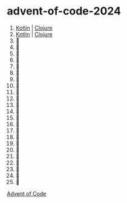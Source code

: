 # advent-of-code-2024

1. [Kotlin](aoc-kotlin/src/main/kotlin/Day01.kt) | [Clojure](aoc-clojure/src/aoc_clojure/day01.clj)
2. [Kotlin](aoc-kotlin/src/main/kotlin/Day02.kt) | [Clojure](aoc-clojure/src/aoc_clojure/day02.clj)
3. 🎁
4. 🎁
5. 🎁
6. 🎁
7. 🎁
8. 🎁
9. 🎁
10. 🎁
11. 🎁
12. 🎁
13. 🎁
14. 🎁
15. 🎁
16. 🎁
17. 🎁
18. 🎁
19. 🎁
20. 🎁
21. 🎁
22. 🎁
23. 🎁
24. 🎁
25. 🎁

[Advent of Code][aoc]

[aoc]: https://adventofcode.com

